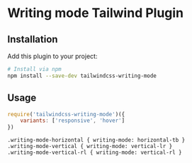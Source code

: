 # Writing mode Tailwind Plugin

## Installation

Add this plugin to your project:

```bash
# Install via npm
npm install --save-dev tailwindcss-writing-mode
```

## Usage

```js
require('tailwindcss-writing-mode')({
	variants: ['responsive', 'hover']
})
```

```
.writing-mode-horizontal { writing-mode: horizontal-tb }
.writing-mode-vertical { writing-mode: vertical-lr }
.writing-mode-vertical-rl { writing-mode: vertical-rl }
```
